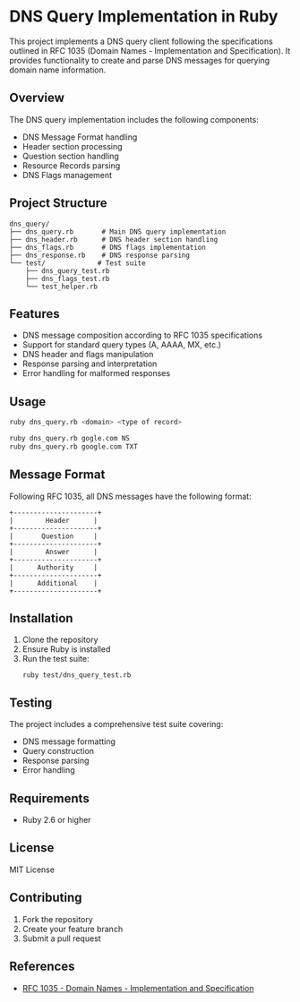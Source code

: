 # DNS Query Implementation in Ruby

This project implements a DNS query client following the specifications outlined in RFC 1035 (Domain Names - Implementation and Specification). It provides functionality to create and parse DNS messages for querying domain name information.

## Overview

The DNS query implementation includes the following components:

- DNS Message Format handling
- Header section processing
- Question section handling
- Resource Records parsing
- DNS Flags management

## Project Structure

```
dns_query/
├── dns_query.rb       # Main DNS query implementation
├── dns_header.rb      # DNS header section handling
├── dns_flags.rb       # DNS flags implementation
├── dns_response.rb    # DNS response parsing
└── test/             # Test suite
    ├── dns_query_test.rb
    ├── dns_flags_test.rb
    └── test_helper.rb
```

## Features

- DNS message composition according to RFC 1035 specifications
- Support for standard query types (A, AAAA, MX, etc.)
- DNS header and flags manipulation
- Response parsing and interpretation
- Error handling for malformed responses

## Usage

```bash
ruby dns_query.rb <domain> <type of record>

ruby dns_query.rb gogle.com NS
ruby dns_query.rb google.com TXT
```

## Message Format

Following RFC 1035, all DNS messages have the following format:

    +---------------------+
    |        Header      |
    +---------------------+
    |       Question     | 
    +---------------------+
    |        Answer      |
    +---------------------+
    |      Authority     |
    +---------------------+
    |      Additional    |
    +---------------------+

## Installation

1. Clone the repository
2. Ensure Ruby is installed
3. Run the test suite:
   ```
   ruby test/dns_query_test.rb
   ```

## Testing

The project includes a comprehensive test suite covering:
- DNS message formatting
- Query construction
- Response parsing
- Error handling

## Requirements

- Ruby 2.6 or higher

## License

MIT License

## Contributing

1. Fork the repository
2. Create your feature branch
3. Submit a pull request

## References

- [RFC 1035 - Domain Names - Implementation and Specification](https://tools.ietf.org/html/rfc1035)
